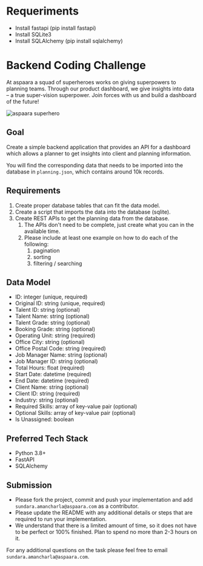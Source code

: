 # Requeriments
- Install fastapi (pip install fastapi)
- Install SQLite3
- Install SQLAlchemy (pip install sqlalchemy)



# Backend Coding Challenge

At aspaara a squad of superheroes works on giving superpowers to planning teams.
Through our product dashboard, we give insights into data – a true super-vision
superpower. Join forces with us and build a dashboard of the future!

![aspaara superhero](aspaara_superhero.png)

## Goal

Create a simple backend application that provides an API for a dashboard which
allows a planner to get insights into client and planning information.

You will find the corresponding data that needs to be imported into the database
in `planning.json`, which contains around 10k records.

## Requirements

1. Create proper database tables that can fit the data model.
2. Create a script that imports the data into the database (sqlite).
3. Create REST APIs to get the planning data from the database.
    1. The APIs don't need to be complete, just create what you can in the
       available time.
    2. Please include at least one example on how to do each of the following:
        1. pagination
        2. sorting
        3. filtering / searching

## Data Model

* ID: integer (unique, required)
* Original ID: string (unique, required)
* Talent ID: string (optional)
* Talent Name: string (optional)
* Talent Grade: string (optional)
* Booking Grade: string (optional)
* Operating Unit: string (required)
* Office City: string (optional)
* Office Postal Code: string (required)
* Job Manager Name: string (optional)
* Job Manager ID: string (optional)
* Total Hours: float (required)
* Start Date: datetime (required)
* End Date: datetime (required)
* Client Name: string (optional)
* Client ID: string (required)
* Industry: string (optional)
* Required Skills: array of key-value pair (optional)
* Optional Skills: array of key-value pair (optional)
* Is Unassigned: boolean

## Preferred Tech Stack

* Python 3.8+
* FastAPI
* SQLAlchemy

## Submission

* Please fork the project, commit and push your implementation and add
  `sundara.amancharla@aspaara.com` as a contributor.
* Please update the README with any additional details or steps that are
  required to run your implementation.
* We understand that there is a limited amount of time, so it does not have to
  be perfect or 100% finished. Plan to spend no more than 2-3 hours on it.

For any additional questions on the task please feel free to email
`sundara.amancharla@aspaara.com`.
